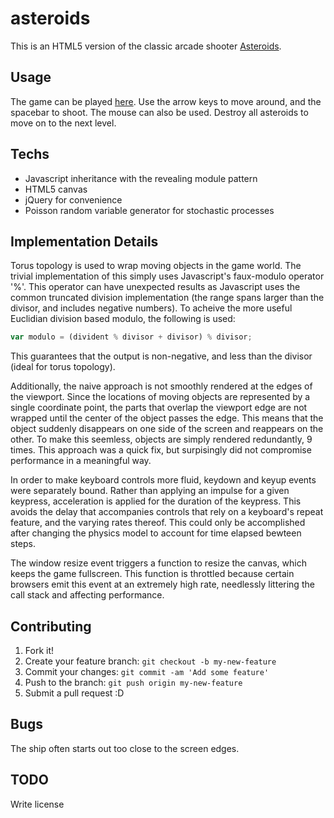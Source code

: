 # asteroids

This is an HTML5 version of the classic arcade shooter [Asteroids](http://en.wikipedia.org/wiki/Asteroids_(video_game)).

## Usage

The game can be played [here](http://asteroids.matthewkevins.com). Use the arrow keys to move around, and the spacebar to shoot. The mouse can also be used. Destroy all asteroids to move on to the next level.

## Techs

* Javascript inheritance with the revealing module pattern
* HTML5 canvas
* jQuery for convenience
* Poisson random variable generator for stochastic processes

## Implementation Details

Torus topology is used to wrap moving objects in the game world. The trivial implementation of this simply uses Javascript's faux-modulo operator '%'. This operator can have unexpected results as Javascript uses the common truncated division implementation (the range spans larger than the divisor, and includes negative numbers). To acheive the more useful Euclidian division based modulo, the following is used:

```javascript
var modulo = (divident % divisor + divisor) % divisor;
```

This guarantees that the output is non-negative, and less than the divisor (ideal for torus topology).

Additionally, the naive approach is not smoothly rendered at the edges of the viewport. Since the locations of moving objects are represented by a single coordinate point, the parts that overlap the viewport edge are not wrapped until the center of the object passes the edge. This means that the object suddenly disappears on one side of the screen and reappears on the other. To make this seemless, objects are simply rendered redundantly, 9 times. This approach was a quick fix, but surpisingly did not compromise performance in a meaningful way.

In order to make keyboard controls more fluid, keydown and keyup events were separately bound. Rather than applying an impulse for a given keypress, acceleration is applied for the duration of the keypress. This avoids the delay that accompanies controls that rely on a keyboard's repeat feature, and the varying rates thereof. This could only be accomplished after changing the physics model to account for time elapsed bewteen steps.

The window resize event triggers a function to resize the canvas, which keeps the game fullscreen. This function is throttled because certain browsers emit this event at an extremely high rate, needlessly littering the call stack and affecting performance.

## Contributing

1. Fork it!
2. Create your feature branch: `git checkout -b my-new-feature`
3. Commit your changes: `git commit -am 'Add some feature'`
4. Push to the branch: `git push origin my-new-feature`
5. Submit a pull request :D

## Bugs

The ship often starts out too close to the screen edges.

## TODO

Write license

